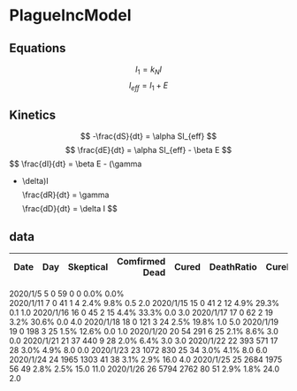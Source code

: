# PlagueIncModel

## Equations

$$ I_1 = k_NI $$
$$ I_{eff} = I_1 + E $$

## Kinetics

$$ -\frac{dS}{dt} = \alpha SI_{eff} $$
$$ \frac{dE}{dt} = \alpha SI_{eff} - \beta E $$
$$ \frac{dI}{dt} = \beta E - (\gamma 
+ \delta)I $$
$$ \frac{dR}{dt} = \gamma $$
$$ \frac{dD}{dt} = \delta I $$

## data

|Date |	Day |	Skeptical |	Comfirmed	Dead |	Cured |	DeathRatio |	CureRatio |	dD/dt |	dR/dt |
|---: |---: |---------: |--------------: |------: |-----------:|-----------:|------:|-----: |
2020/1/5	5	0	59	0	0	0.0%	0.0%		
2020/1/11	7	0	41	1	4	2.4%	9.8%	0.5 	2.0 
2020/1/15	15	0	41	2	12	4.9%	29.3%	0.1 	1.0 
2020/1/16	16	0	45	2	15	4.4%	33.3%	0.0 	3.0 
2020/1/17	17	0	62	2	19	3.2%	30.6%	0.0 	4.0 
2020/1/18	18	0	121	3	24	2.5%	19.8%	1.0 	5.0 
2020/1/19	19	0	198	3	25	1.5%	12.6%	0.0 	1.0 
2020/1/20	20	54	291	6	25	2.1%	8.6%	3.0 	0.0 
2020/1/21	21	37	440	9	28	2.0%	6.4%	3.0 	3.0 
2020/1/22	22	393	571	17	28	3.0%	4.9%	8.0 	0.0 
2020/1/23	23	1072	830	25	34	3.0%	4.1%	8.0 	6.0 
2020/1/24	24	1965	1303	41	38	3.1%	2.9%	16.0 	4.0 
2020/1/25	25	2684	1975	56	49	2.8%	2.5%	15.0 	11.0 
2020/1/26	26	5794	2762	80	51	2.9%	1.8%	24.0 	2.0 
